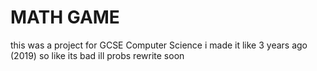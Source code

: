 # MATH GAME

this was a project for GCSE Computer Science i made it like 3 years ago (2019) so like its bad ill probs rewrite soon
